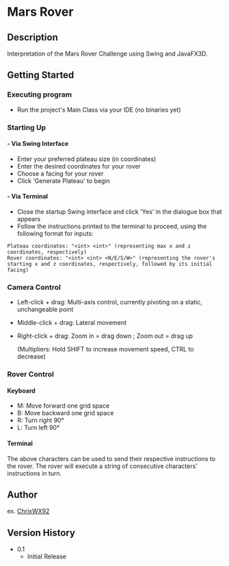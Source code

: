 # Mars Rover
## Description
Interpretation of the Mars Rover Challenge using Swing and JavaFX3D.

## Getting Started
### Executing program

* Run the project's Main Class via your IDE (no binaries yet)

### Starting Up
#### - Via Swing Interface
* Enter your preferred plateau size (in coordinates)
* Enter the desired coordinates for your rover
* Choose a facing for your rover
* Click 'Generate Plateau' to begin

#### - Via Terminal
* Close the startup Swing interface and click 'Yes' in the dialogue box that appears
* Follow the instructions printed to the terminal to proceed, using the following format for inputs:
```
Plateau coordinates: "<int> <int>" (representing max x and z coordinates, respectively)
Rover coordinates: "<int> <int> <N/E/S/W>" (representing the rover's starting x and z coordinates, respectively, followed by its initial facing)
```
### Camera Control
* Left-click + drag: Multi-axis control, currently pivoting on a static, unchangeable point
* Middle-click + drag: Lateral movement
* Right-click + drag:  Zoom in = drag down ; Zoom out = drag up
  

  (Multipliers: Hold SHIFT to increase movement speed, CTRL to decrease)

### Rover Control
#### Keyboard
* M: Move forward one grid space
* B: Move backward one grid space
* R: Turn right 90°
* L: Turn left 90°
#### Terminal
The above characters can be used to send their respective instructions to the rover.
The rover will execute a string of consecutive characters' instructions in turn.


## Author
ex. [ChrixWX92](https://github.com/ChrixWX92)

## Version History

* 0.1
    * Initial Release

